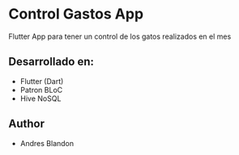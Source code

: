 # Control Gastos App

Flutter App para tener un control de los gatos realizados en el mes

## Desarrollado en:
- Flutter (Dart)
- Patron BLoC
- Hive NoSQL

## Author
- Andres Blandon
